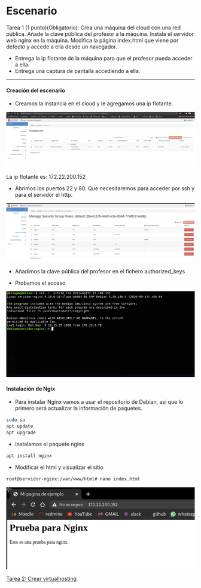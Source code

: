 # Escenario

Tarea 1 (1 punto)(Obligatorio): Crea una máquina del cloud con una red pública. Añade la clave pública del profesor a la máquina. Instala el servidor web nginx en la máquina. Modifica la página index.html que viene por defecto y accede a ella desde un navegador.

* Entrega la ip flotante de la máquina para que el profesor pueda acceder a ella.
* Entrega una captura de pantalla accediendo a ella.


______________________________________________________________________________________

#### Creación del escenario

* Creamos la instancia en el cloud y le agregamos una ip flotante.

![instancia.png](https://github.com/CeliaGMqrz/servidor_Nginx/blob/main/capturas/instancia.png)

La ip flotante es: 172.22.200.152

* Abrimos los puertos 22 y 80. Que necesitaremos para acceder por ssh y para el servidor el http.

![reglas.png](https://github.com/CeliaGMqrz/servidor_Nginx/blob/main/capturas/reglas.png)

* Añadimos la clave pública del profesor en el fichero authorized_keys

* Probamos el acceso

![acceso.png](https://github.com/CeliaGMqrz/servidor_Nginx/blob/main/capturas/acceso.png)

#### Instalación de Ngix

* Para instalar Nginx vamos a usar el repositorio de Debian, así que lo primero será actualizar la información de paquetes.

```sh
sudo su
apt update
apt upgrade
```

* Instalamos el paquete nginx

```sh
apt install nginx
```

* Modificar el html y visualizar el sitio

```sh
root@servidor-nginx:/var/www/html# nano index.html 
```

![pruebahtml.png](https://github.com/CeliaGMqrz/servidor_Nginx/blob/main/capturas/pruebahtml.png)

[Tarea 2: Crear virtualhosting](https://github.com/CeliaGMqrz/servidor_Nginx/blob/main/t2_virtualhosting.md)
